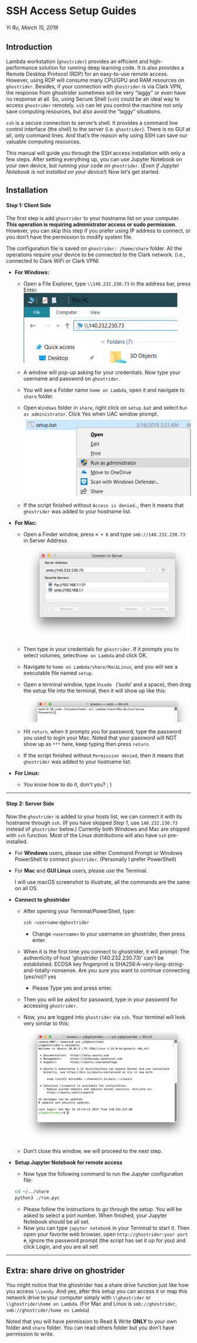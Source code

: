 # SSH Access Setup Guides
###### Yi Ru, March 15, 2019

## Introduction
Lambda workstation (`ghostrider`) provides an efficient and high-performance solution for running deep learning code. It is also provides a Remote Desktop Protocol (RDP) for an easy-to-use remote access. However, using RDP will consume many CPU/GPU and RAM resources on `ghostrider`. Besides, if your connection with `ghostrider` is via Clark VPN, the response from ghostrider sometimes will be very “laggy” or even have no response at all. So, using Secure Shell (`ssh`) could be an ideal way to access `ghostrider` remotely. `ssh` can let you control the machine not only save computing resources, but also avoid the “laggy” situations. 

`ssh` is a secure connection to server’s shell. It provides a command line control interface (the shell) to the server (i.e. `ghostrider`). There is no GUI at all, only command lines. And that’s the reason why using SSH can save our valuable computing resources. 

This manual will guide you through the SSH access installation with only a few steps. After setting everything up, you can use Jupyter Notebook on your own device, but running your code on `ghostrider`. (*Even if Jupyter Notebook is not installed on your device!*)
Now let’s get started.

## Installation
#### Step 1: Client Side
The first step is add `ghostrider` to your hostname list on your computer. **This operation is requiring administrator access or sudo permission**. However, you can skip this step if you prefer using IP address to connect, or you don’t have the permission to modify system file. 

The configuration file is saved on `ghostrider: /home/share` folder. All the operations require your device to be connected to the Clark network. (i.e., connected to Clark WiFi or Clark VPN)

* **For Windows:**
	* Open a File Explorer, type `\\140.232.230.73` in the address bar, press Enter.
	![](pic/1.png)

	* A window will pop-up asking for your credentials. Now type your username and password on `ghostrider`. 
	* You will see a Folder name `home on Lambda`, open it and navigate to `share` folder.
	* Open `Windows` folder in `share`, right click on `setup.bat` and select `Run as administrator`. Click Yes when UAC window prompt.
	![](pic/2.png)
	* If the script finished without `Access is denied.`, then it means that `ghostrider` was added to your hostname list.   
		  

* **For Mac:**
	* Open a Finder window, press `⌘ + K` and type `smb://140.232.230.73` in Server Address. 
	![](pic/mac1.png)
	* Then type in your credentials for `ghostrider`. If it prompts you to select volumes, select`home on Lambda` and click OK.
	* Navigate to `home on Lambda/share/Mac&Linux`, and you will see a executable file named `setup`.
	* Open a terminal window, type in`sudo ` (’sudo’ and a space), then drag the setup file into the terminal, then it will show up like this:
	![](pic/mac2.png)

	* Hit `return`, when it prompts you for password, type the password you used to login your Mac. Noted that your password will NOT show up as `***` here, keep typing then press `return`.
	* If the script finished without `Permission denied`, then it means that `ghostrider` was added to your hostname list. 
	
* **For Linux:**
	* You know how to do it, don't you? ; )
---- 

#### Step 2: Server Side
Now the `ghostrider` is added to your hosts list, we can connect it with its hostname through `ssh`. (If you have skipped *Step 1*, use `140.232.230.73` instead of `ghostrider` below.) Currently both Windows and Mac are shipped with `ssh` function. Most of the Linux distributions will also have `ssh` pre-installed. 
* For **Windows** users, please use either Command Prompt or Windows PowerShell to connect `ghostrider`. (Personally I prefer PowerShell)
* For **Mac** and **GUI Linux** users, please use the Terminal. 

	I will use macOS screenshot to illustrate, all the commands are the same on all OS.

* **Connect to ghostrider**
	* After opening your Terminal/PowerShell, type:
		```js
		ssh <username>@ghostrider
		```
		* Change `<username>` to your username on ghostrider, then press enter.

	* When it is the first time you connect to ghostrider, it will prompt:
			The authenticity of host 'ghostrider (140.232.230.73)' can't be established. 
			ECDSA key fingerprint is SHA256:A-very-long-string-and-totally-nonsense.
			Are you sure you want to continue connecting (yes/no)? yes
		* Please Type yes and press enter.
	* Then you will be asked for password, type in your password for accessing `ghostrider`. 
	* Now, you are logged into `ghostrider` via `ssh`. Your terminal will look very similar to this:
		![](pic/mac3.png)
	*  Don’t close this window, we will proceed to the next step.   
		  

* **Setup Jupyter Notebook for remote access**
	* Now type the following command to run the Jupyter configuration file:
	```bash
	cd ~/../share
	python3 ./run.pyc
	```
	* Please follow the instructions to go through the setup. You will be asked to select a port number. When finished, your Jupyter Notebook should be all set.
	* Now you can type `jupyter notebook` in your Terminal to start it. Then open your favorite web browser, open `http://ghostrider:your port #`, ignore the password prompt (the script has set it up for you) and click Login, and you are all set!
---- 
## Extra: share drive on ghostrider
You might notice that the ghostrider has a share drive function just like how you access `\\sandy`. And yes, after this setup you can access it or map this network drive to your computer simply with `\\ghostrider` or `\\ghostrider\home on Lambda`. (For Mac and Linux is `smb://ghostrider`, `smb://ghostrider/home on Lambda`)

Noted that you will have permission to Read & Write **ONLY** to your own folder and `share` folder. You can read others folder but you don’t have permission to write.
